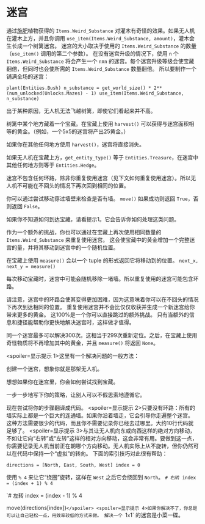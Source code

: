 # 迷宫
通过[施肥](docs/unlocks/fertilizer.md)植物获得的 `Items.Weird_Substance` 对灌木有奇怪的效果。如果无人机在灌木上方，并且你调用 `use_item(Items.Weird_Substance, amount)`，灌木会生长成一个树篱迷宫。
迷宫的大小取决于使用的 `Items.Weird_Substance` 的数量（`use_item()` 调用的第二个参数）。
在没有迷宫升级的情况下，使用 `n` 个 `Items.Weird_Substance` 将会产生一个 `n`x`n` 的迷宫。每个迷宫升级等级会使宝藏翻倍，但同时也会使所需的 `Items.Weird_Substance` 数量翻倍。
所以要制作一个铺满全场的迷宫：

`plant(Entities.Bush)
n_substance = get_world_size() * 2**(num_unlocked(Unlocks.Mazes) - 1)
use_item(Items.Weird_Substance, n_substance)`


出于某种原因，无人机无法飞越树篱，即使它们看起来并不高。

树篱中某个地方藏着一个宝藏。在宝藏上使用 `harvest()` 可以获得与迷宫面积相等的黄金。（例如，一个5x5的迷宫将产出25黄金。）

如果你在其他任何地方使用 `harvest()`，迷宫将直接消失。

如果无人机在宝藏上方，`get_entity_type()` 等于 `Entities.Treasure`，在迷宫中其他任何地方则等于 `Entities.Hedge`。

迷宫不包含任何环路，除非你重复使用迷宫（见下文如何重复使用迷宫）。所以无人机不可能在不回头的情况下再次回到相同的位置。

你可以通过尝试移动穿过墙壁来检查是否有墙。
`move()` 如果成功则返回 `True`，否则返回 `False`。

如果你不知道如何到达宝藏，请看提示1。它会告诉你如何处理这类问题。


作为一个额外的挑战，你也可以通过在宝藏上再次使用相同数量的 `Items.Weird_Substance` 来重复使用迷宫。
这会使宝藏中的黄金增加一个完整迷宫的量，并将其移动到迷宫中的一个随机位置。

在宝藏上使用 `measure()` 会以一个 tuple 的形式返回它将移动到的位置。
`next_x, next_y = measure()`

每次移动宝藏时，迷宫中可能会随机移除一堵墙。所以重复使用的迷宫可能包含环路。

请注意，迷宫中的环路会使其变得更加困难，因为这意味着你可以在不回头的情况下再次到达相同的位置。
重复使用迷宫并不会比仅仅收获并生成一个新迷宫给你带来更多的黄金。
这100%是一个你可以直接跳过的额外挑战。
只有当额外的信息和捷径能帮助你更快地解决迷宫时，这样做才值得。

同一个迷宫最多可以解决300次。这相当于299次重新定位。之后，在宝藏上使用奇怪物质将不再增加其中的黄金，并且 `measure()` 将返回 `None`。

<spoiler=显示提示 1>这里有一个解决问题的一般方法：

创建一个迷宫，想象你就是那架无人机。

想想如果你在迷宫里，你会如何尝试找到宝藏。

一步一步地写下你的策略，让别人可以不假思索地遵循它。

现在尝试将你的步骤翻译成代码。
</spoiler>
<spoiler=显示提示 2>只要没有环路：所有的墙实际上都是一个巨大的连通墙。如果你沿着墙走，它会引导你走遍整个迷宫。
这种方法需要很少的代码，而且你不需要记录你已经去过哪里。大约10行代码就足够了。</spoiler>
<spoiler=显示提示 3>与其让无人机向东或向西这样的绝对方向移动，不如让它向“右转”或“左转”这样的相对方向移动，这会非常有用。要做到这一点，你需要记录无人机当前正在朝哪个方向移动。无人机实际上从不旋转，但你仍然可以在代码中保持一个“虚拟”的转向。
下面的索引技巧对此很有帮助：

`directions = [North, East, South, West]
index = 0`

使用 `% 4` 来让它“绕圈”旋转，这样在 `West` 之后它会绕回到 `North`。
`# 右转
index = (index + 1) % 4`

`# 左转
index = (index - 1) % 4

move(directions[index])`</spoiler>
<spoiler=显示提示 4>如果你解决不了，你总是可以让自己轻松一点，用效率较低的方式来做。
解决一个 `1`x`1` 的迷宫是小菜一碟。</spoiler>